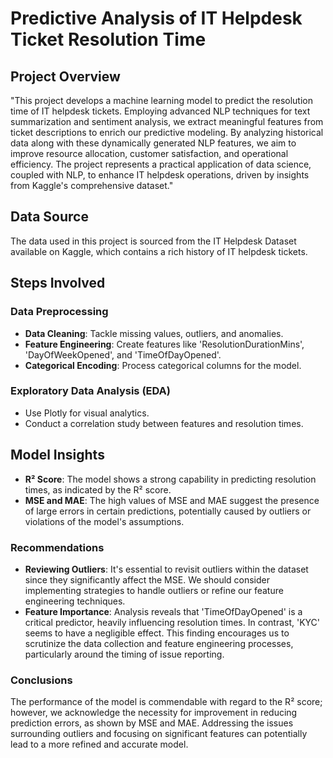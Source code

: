 # Predictive Analysis of IT Helpdesk Ticket Resolution Time

## Project Overview
"This project develops a machine learning model to predict the resolution time of IT helpdesk tickets. Employing advanced NLP techniques for text summarization and sentiment analysis, we extract meaningful features from ticket descriptions to enrich our predictive modeling. By analyzing historical data along with these dynamically generated NLP features, we aim to improve resource allocation, customer satisfaction, and operational efficiency. The project represents a practical application of data science, coupled with NLP, to enhance IT helpdesk operations, driven by insights from Kaggle's comprehensive dataset."

## Data Source
The data used in this project is sourced from the IT Helpdesk Dataset available on Kaggle, which contains a rich history of IT helpdesk tickets.

## Steps Involved

### Data Preprocessing
- **Data Cleaning**: Tackle missing values, outliers, and anomalies.
- **Feature Engineering**: Create features like 'ResolutionDurationMins', 'DayOfWeekOpened', and 'TimeOfDayOpened'.
- **Categorical Encoding**: Process categorical columns for the model.

### Exploratory Data Analysis (EDA)
- Use Plotly for visual analytics.
- Conduct a correlation study between features and resolution times.

## Model Insights

- **R² Score**: The model shows a strong capability in predicting resolution times, as indicated by the R² score.
- **MSE and MAE**: The high values of MSE and MAE suggest the presence of large errors in certain predictions, potentially caused by outliers or violations of the model's assumptions.

### Recommendations

- **Reviewing Outliers**: It's essential to revisit outliers within the dataset since they significantly affect the MSE. We should consider implementing strategies to handle outliers or refine our feature engineering techniques.
- **Feature Importance**: Analysis reveals that 'TimeOfDayOpened' is a critical predictor, heavily influencing resolution times. In contrast, 'KYC' seems to have a negligible effect. This finding encourages us to scrutinize the data collection and feature engineering processes, particularly around the timing of issue reporting.

### Conclusions

The performance of the model is commendable with regard to the R² score; however, we acknowledge the necessity for improvement in reducing prediction errors, as shown by MSE and MAE. Addressing the issues surrounding outliers and focusing on significant features can potentially lead to a more refined and accurate model.

